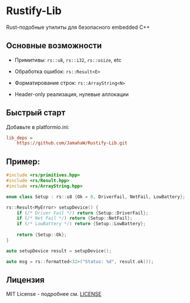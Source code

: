 # Rustify-Lib

Rust-подобные утилиты для безопасного embedded C++

## Основные возможности

- Примитивы: `rs::u8`, `rs::i32`, `rs::usize`, etc

- Обработка ошибок: `rs::Result<E>`

- Форматирование строк: `rs::ArrayString<N>`

- Header-only реализация, нулевые аллокации

## Быстрый старт

Добавьте в platformio.ini:

```ini
lib_deps = 
    https://github.com/JamahaW/Rustify-Lib.git
```

## Пример:

```cpp
#include <rs/primitives.hpp>
#include <rs/Result.hpp>
#include <rs/ArrayString.hpp>

enum class Setup : rs::u8 {Ok = 0, DriverFail, NetFail, LowBattery};

rs::Result<MyError> setupDevice() {
    if (/* Driver Fail */) return {Setup::DriverFail};
    if (/* Net Fail */) return {Setup::NetFail};
    if (/* LowBattery */) return {Setup::LowBattery};
    
    return {Setup::Ok};
}

auto setupDevice result = setupDevice();

auto msg = rs::formatted<32>("Status: %d", result.ok());
```

## Лицензия
MIT License - подробнее см. [LICENSE](LICENSE)